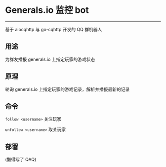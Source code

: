 # Generals.io 监控 bot

****

基于 aiocqhttp 与 go-cqhttp 开发的 QQ 群机器人

## 用途

为群友播报 generals.io 上指定玩家的游戏状态

## 原理

轮询 generals.io 上指定玩家的游戏记录，解析并播报最新的记录

## 命令

`follow <username>` 关注玩家

`unfollow <username>` 取关玩家

## 部署

(懒得写了 QAQ)
